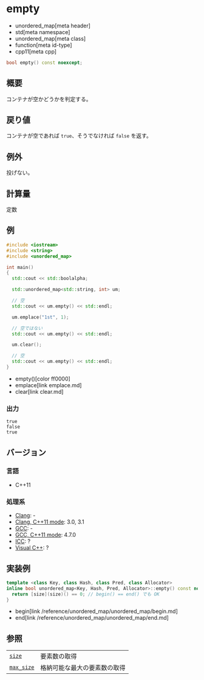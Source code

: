 # empty
* unordered_map[meta header]
* std[meta namespace]
* unordered_map[meta class]
* function[meta id-type]
* cpp11[meta cpp]

```cpp
bool empty() const noexcept;
```

## 概要
コンテナが空かどうかを判定する。


## 戻り値
コンテナが空であれば `true`、そうでなければ `false` を返す。


## 例外
投げない。


## 計算量
定数


## 例
```cpp
#include <iostream>
#include <string>
#include <unordered_map>

int main()
{
  std::cout << std::boolalpha;

  std::unordered_map<std::string, int> um;

  // 空
  std::cout << um.empty() << std::endl;

  um.emplace("1st", 1);

  // 空ではない
  std::cout << um.empty() << std::endl;

  um.clear();

  // 空
  std::cout << um.empty() << std::endl;
}
```
* empty()[color ff0000]
* emplace[link emplace.md]
* clear[link clear.md]

### 出力
```
true
false
true
```

## バージョン
### 言語
- C++11

### 処理系
- [Clang](/implementation.md#clang): -
- [Clang, C++11 mode](/implementation.md#clang): 3.0, 3.1
- [GCC](/implementation.md#gcc): -
- [GCC, C++11 mode](/implementation.md#gcc): 4.7.0
- [ICC](/implementation.md#icc): ?
- [Visual C++](/implementation.md#visual_cpp): ?

## 実装例
```cpp
template <class Key, class Hash, class Pred, class Allocator>
inline bool unordered_map<Key, Hash, Pred, Allocator>::empty() const noexcept {
  return [size](size)() == 0; // begin() == end() でも OK
}
```
* begin[link /reference/unordered_map/unordered_map/begin.md]
* end[link /reference/unordered_map/unordered_map/end.md]

## 参照

| | |
|-----------------------------|------------------------------|
| [`size`](size.md)         | 要素数の取得                 |
| [`max_size`](max_size.md) | 格納可能な最大の要素数の取得 |

